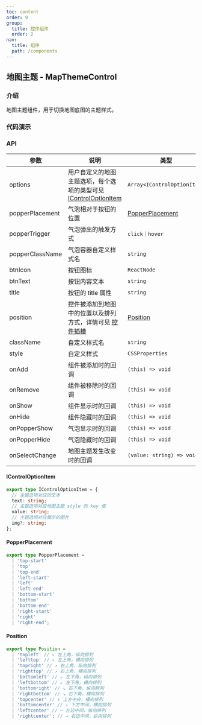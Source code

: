 ```yaml
---
toc: content
order: 9
group:
  title: 控件组件
  order: 2
nav:
  title: 组件
  path: /components
---
```


## 地图主题 - MapThemeControl

### 介绍

地图主题组件，用于切换地图底图的主题样式。

### 代码演示

<code src="./demos/default.tsx" defaultShowCode compact></code>

### API

| 参数 | 说明 | 类型 | 默认值 |
| --- | --- | --- | --- |
| options | 用户自定义的地图主题选项，每个选项的类型可见 [IControlOptionItem](#icontroloptionitem) | `Array<IControlOptionItem>` | [] |
| popperPlacement | 气泡相对于按钮的位置 | [PopperPlacement](#popperplacement) | `'left-start'` |
| popperTrigger | 气泡弹出的触发方式 | `click｜hover` | `'click'` |
| popperClassName | 气泡容器自定义样式名 | `string` | - |
| btnIcon | 按钮图标 | `ReactNode` | - |
| btnText | 按钮内容文本 | `string` | - |
| title | 按钮的 title 属性 | `string` | `'地图样式'` |
| position | 控件被添加到地图中的位置以及排列方式，详情可见 [控件插槽](https://l7.antv.antgroup.com/api/component/control/control#插槽) | [Position](#position) | `'topright'` |
| className | 自定义样式名 | `string` | - |
| style | 自定义样式 | `CSSProperties` | - |
| onAdd | 组件被添加时的回调 | `(this) => void` | - |
| onRemove | 组件被移除时的回调 | `(this) => void` | - |
| onShow | 组件显示时的回调 | `(this) => void` | - |
| onHide | 组件隐藏时的回调 | `(this) => void` | - |
| onPopperShow | 气泡显示时的回调 | `(this) => void` | - |
| onPopperHide | 气泡隐藏时的回调 | `(this) => void` | - |
| onSelectChange | 地图主题发生改变时的回调 | `(value: string) => void` | - |

#### IControlOptionItem

```ts
export type IControlOptionItem = {
  // 主题选项对应的文本
  text: string;
  // 主题选项对应地图主题 style 的 key 值
  value: string;
  // 主题选项对应展示的图片
  img?: string;
};
```

#### PopperPlacement

```ts
export type PopperPlacement =
  | 'top-start'
  | 'top'
  | 'top-end'
  | 'left-start'
  | 'left'
  | 'left-end'
  | 'bottom-start'
  | 'bottom'
  | 'bottom-end'
  | 'right-start'
  | 'right'
  | 'right-end';
```

#### Position

```ts
export type Position =
  | 'topleft' // ↖ 左上角，纵向排列
  | 'lefttop' // ↖ 左上角，横向排列
  | 'topright' // ↗ 右上角，纵向排列
  | 'righttop' // ↗ 右上角，横向排列
  | 'bottomleft' // ↙ 左下角，纵向排列
  | 'leftbottom' // ↙ 左下角，横向排列
  | 'bottomright' // ↘ 右下角，纵向排列
  | 'rightbottom' // ↘ 右下角，横向排列
  | 'topcenter' // ↑ 上方中央，横向排列
  | 'bottomcenter' // ↓ 下方中间，横向排列
  | 'leftcenter' // ← 左边中间，纵向排列
  | 'rightcenter'; // → 右边中间，纵向排列
```

